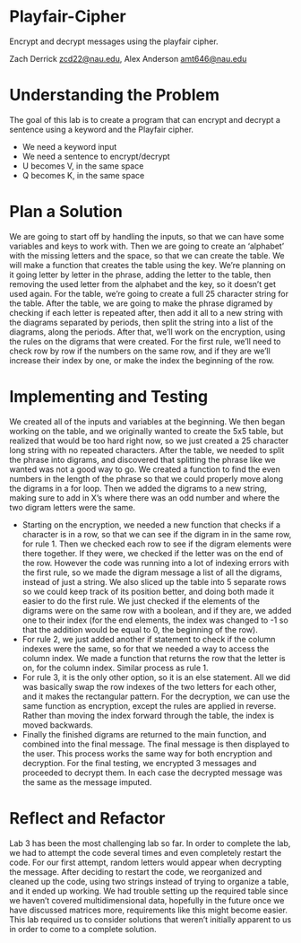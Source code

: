 # Playfair-Cipher
Encrypt and decrypt messages using the playfair cipher.



Zach Derrick zcd22@nau.edu, Alex Anderson amt646@nau.edu
# Understanding the Problem
The goal of this lab is to create a program that can encrypt and decrypt a
sentence using a keyword and the Playfair cipher.
- We need a keyword input
- We need a sentence to encrypt/decrypt
- U becomes V, in the same space
- Q becomes K, in the same space
# Plan a Solution
We are going to start off by handling the inputs, so that we can have some
variables and keys to work with. Then we are going to create an ‘alphabet’
with the missing letters and the space, so that we can create the table. We
will make a function that creates the table using the key. We’re planning on
it going letter by letter in the phrase, adding the letter to the table, then
removing the used letter from the alphabet and the key, so it doesn’t get
used again. For the table, we’re going to create a full 25 character string
for the table. After the table, we are going to make the phrase digramed
by checking if each letter is repeated after, then add it all to a new string
with the diagrams separated by periods, then split the string into a list of
the diagrams, along the periods. After that, we’ll work on the encryption,
using the rules on the digrams that were created. For the first rule, we’ll
need to check row by row if the numbers on the same row, and if they are
we’ll increase their index by one, or make the index the beginning of the
row.
# Implementing and Testing
We created all of the inputs and variables at the beginning. We then
began working on the table, and we originally wanted to create the 5x5
table, but realized that would be too hard right now, so we just created a
25 character long string with no repeated characters. After the table, we
needed to split the phrase into digrams, and discovered that splitting the
phrase like we wanted was not a good way to go. We created a function to
find the even numbers in the length of the phrase so that we could
properly move along the digrams in a for loop. Then we added the
digrams to a new string, making sure to add in X’s where there was an odd
number and where the two digram letters were the same.
- Starting on the encryption, we needed a new function that checks if a
character is in a row, so that we can see if the digram in in the same row,
for rule 1. Then we checked each row to see if the digram elements were
there together. If they were, we checked if the letter was on the end of the
row. However the code was running into a lot of indexing errors with the
first rule, so we made the digram message a list of all the digrams, instead
of just a string. We also sliced up the table into 5 separate rows so we
could keep track of its position better, and doing both made it easier to
do the first rule. We just checked if the elements of the digrams were on
the same row with a boolean, and if they are, we added one to their index
(for the end elements, the index was changed to -1 so that the addition
would be equal to 0, the beginning of the row).
- For rule 2, we just added another if statement to check if the column
indexes were the same, so for that we needed a way to access the column
index. We made a function that returns the row that the letter is on, for the
column index. Similar process as rule 1.
- For rule 3, it is the only other option, so it is an else statement. All we did
was basically swap the row indexes of the two letters for each other, and it
makes the rectangular pattern.
For the decryption, we can use the same function as encryption, except
the rules are applied in reverse. Rather than moving the index forward
through the table, the index is moved backwards.
- Finally the finished digrams are returned to the main function, and
combined into the final message. The final message is then displayed to
the user. This process works the same way for both encryption and
decryption.
For the final testing, we encrypted 3 messages and proceeded to decrypt
them. In each case the decrypted message was the same as the message
imputed.
# Reflect and Refactor
Lab 3 has been the most challenging lab so far. In order to complete the
lab, we had to attempt the code several times and even completely restart
the code. For our first attempt, random letters would appear when
decrypting the message. After deciding to restart the code, we
reorganized and cleaned up the code, using two strings instead of trying
to organize a table, and it ended up working. We had trouble setting up
the required table since we haven’t covered multidimensional data,
hopefully in the future once we have discussed matrices more,
requirements like this might become easier. This lab required us to
consider solutions that weren’t initially apparent to us in order to come to
a complete solution.
